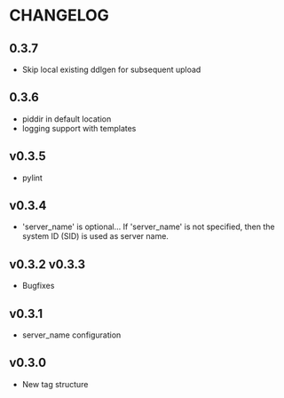 # CHANGELOG

## 0.3.7 

- Skip local existing ddlgen for subsequent upload

## 0.3.6

- piddir in default location
- logging support with templates

## v0.3.5

- pylint

## v0.3.4

- 'server_name' is optional... If 'server_name' is not specified, then the system ID (SID) is used as server name. 

## v0.3.2 v0.3.3 

- Bugfixes

## v0.3.1

- server_name configuration

## v0.3.0

- New tag structure
